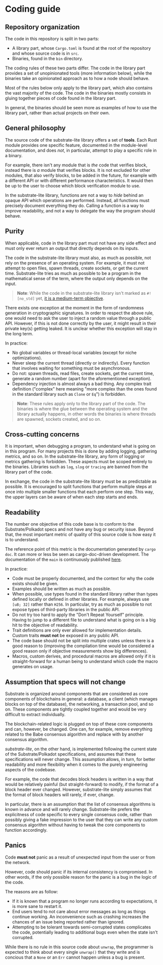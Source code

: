 # Coding guide

## Repository organization

The code in this repository is split in two parts:

- A library part, whose `Cargo.toml` is found at the root of the repository and whose source code is in `src`.
- Binaries, found in the `bin` directory.

The coding rules of these two parts differ.
The code in the library part provides a set of unopinionated tools (more information below), while the binaries take an opinionated approach as to how a node should behave.

Most of the rules below only apply to the library part, which also contains the vast majority of the code.
The code in the binaries mostly consists in gluing together pieces of code found in the library part.

In general, the binaries should be seen more as examples of how to use the library part, rather than actual projects on their own.

## General philosophy

The source code of the substrate-lite library offers a set of **tools**. Each Rust module provides one specific feature, documented in the module-level documentation, and does *not*, in particular, attempt to play a specific role in a binary.

For example, there isn't any module that is *the* code that verifies block, instead there is *a* module that verifies blocks. It is not excluded for other modules, that also verify blocks, to be added in the future, for example with a different API or with different performance characteristics. It would then be up to the user to choose which block verification module to use.

In the substrate-lite library, functions are not a way to *hide* behind an opaque API which operations are performed. Instead, all functions must precisely document everything they do. Calling a function is a way to improve readability, and not a way to delegate the way the program should behave.

## Purity

When applicable, code in the library part must not have any side effect and must only ever return an output that directly depends on its inputs.

The code in the substrate-lite library must also, as much as possible, not rely on the presence of an operating system. For example, it must not attempt to open files, spawn threads, create sockets, or get the current time. Substrate-lite tries as much as possible to be a program in the mathematical sense of the term, where the output only depends on the input.

> **Note**: While the code in the substrate-lite library isn't marked as `#![no_std]` yet, [it is a medium-term objective](https://github.com/paritytech/substrate-lite/issues/106).

There exists one exception at the moment in the form of randomness generation in cryptographic signatures. In order to respect the above rule, one would need to ask the user to inject a random value through a public API. However, if this is not done correctly by the user, it might result in their private key(s) getting leaked. It is unclear whether this exception will stay in the long term.

In practice:

- No global variables or thread-local variables (except for niche optimizations).
- Never sleep the current thread (directly or indirectly). Every function that involves waiting for something must be asynchronous.
- Do not: spawn threads, read files, create sockets, get the current time, generate a random number (apart for the aforementioned exception).
- Dependency injection is almost always a bad thing. Any complex trait definition ("complex" here meaning "more complex than the ones found in the standard library such as `Clone` or `Eq`") is forbidden.

> **Note**: These rules apply only to the library part of the code. The binaries is where the glue between the operating system and the library actually happens, in other words the binaries is where threads are spawned, sockets created, and so on.

## Cross-cutting concerns

It is important, when debugging a program, to understand what is going on in this program. For many projects this is done by adding logging, gathering metrics, and so on.
In the substrate-lite library, any form of logging or metrics gathering is forbidden. These aspects must be scoped entirely to the binaries. Libraries such as `log`, `slog` or `tracing` are banned from the library part of the code.

In exchange, the code in the substrate-lite library must be as predictable as possible. It is encouraged to split functions that perform multiple steps at once into multiple smaller functions that each perform one step. This way, the upper layers can be aware of when each step starts and ends.

## Readability

The number one objective of this code base is to conform to the Substrate/Polkadot specs and not have any bug or security issue.
Beyond that, the most important metric of quality of this source code is how easy it is to understand.

The reference point of this metric is the documentation generated by `cargo doc`. It can more or less be seen as cargo-doc-driven development. The documentation of the `main` is continuously published [here](https://paritytech.github.io/substrate-lite/substrate_lite/index.html).

In practice:

- Code must be properly documented, and the context for why the code exists should be given.
- Examples should be written as much as possible.
- When possible, use types found in the standard library rather than types defined locally or defined in other libraries. For example, always use `[u8; 32]` rather than `H256`. In particular, try as much as possible to not expose types of third-party libraries in the public API.
- Do not try too hard to apply the "Don't Repeat Yourself" principle. Having to jump to a different file to understand what is going on is a big hit to the objective of readability.
- Trait definitions are only ever allowed for implementation details. Custom traits **must not** be exposed in any public API.
- The code base should not be split into multiple crates unless there is a good reason to (improving the compilation time would be considered a good reason only if objective measurements show big differences).
- Macros, custom derives, and procedural macros are allowed only if it is straight-forward for a human being to understand which code the macro generates on usage.

## Assumption that specs will not change

Substrate is organized around components that are considered as core components of blockchains in general: a database, a client (which manages blocks on top of the database), the networking, a transaction pool, and so on. These components are tightly coupled together and would be very difficult to extract individually.

The blockchain-related logic is plugged on top of these core components and can, however, be changed. One can, for example, remove everything related to the Babe consensus algorithm and replace with by another consensus algorithm.

*substrate-lite*, on the other hand, is implemented following the current state of the Substrate/Polkadot specifications, and assumes that these specifications will never change. This assumption allows, in turn, for better readability and more flexibility when it comes to the purely engineering aspects of the codebase.

For example, the code that decodes block headers is written in a way that would be relatively painful (but straight-forward) to modify, if the format of a block header ever changed. However, substrate-lite simply assumes that the format of block headers will rarely, if ever, change.

In particular, there is an assumption that the list of consensus algorithms is known in advance and will rarely change. Substrate-lite prefers the explicitness of code specific to every single consensus code, rather than possibly giving a fake impression to the user that they can write any custom consensus algorithm without having to tweak the core components to function accordingly.

## Panics

Code **must not** panic as a result of unexpected input from the user or from the network.

However, code should panic if its internal consistency is compromised. In other words, if the only possible reason for the panic is a bug in the logic of the code.

The reasons are as follow:

- If it is known that a program no longer runs according to expectations, it is more sane to restart it.
- End users tend to not care about error messages as long as things continue working. An inconvenience such as crashing increases the chances of an issue being reported rather than ignored.
- Attempting to be tolerant towards semi-corrupted states complicates the code, potentially leading to additional bugs even when the state isn't corrupted.

While there is no rule in this source code about `unwrap`, the programmer is expected to think about every single `unwrap()` that they write and is concious that a `None` or an `Err` cannot happen unless a bug is present.
